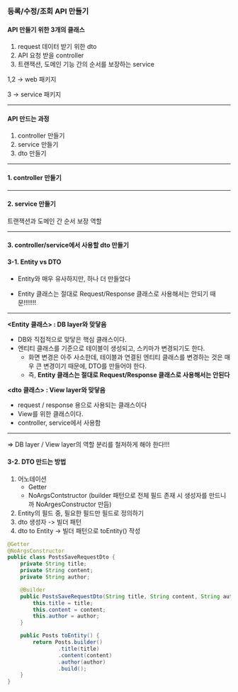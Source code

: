 ### 등록/수정/조회 API 만들기

#### API 만들기 위한 3개의 클래스

1. request 데이터 받기 위한 dto
2. API 요청 받을 controller
3. 트랜잭션, 도메인 기능 간의 순서를 보장하는 service



1,2 -> web 패키지

3 -> service 패키지



---

#### API 만드는 과정

1. controller 만들기
2. service 만들기
3. dto 만들기

---

#### 1. controller 만들기





---

#### 2. service 만들기

트랜잭션과 도메인 간 순서 보장 역할



---

#### 3. controller/service에서 사용할 dto 만들기

#### 3-1. Entity vs DTO

- Entity와 매우 유사하지만, 하나 더 만들었다

- Entity 클래스는 절대로 Request/Response 클래스로 사용해서는 안되기 때문!!!!!!!

---

**<Entity 클래스> : DB layer와 맞닿음**

- DB와 직접적으로 맞닿은 핵심 클래스이다.
- 엔티티 클래스를 기준으로 테이블이 생성되고, 스키마가 변경되기도 한다.
  - 화면 변경은 아주 사소한데, 테이블과 연결된 엔티티 클래스를 변경하는 것은 매우 큰 변경이기 때문에, DTO를 만들어야 한다.
  - 즉, **Entity 클래스는 절대로 Request/Response 클래스로 사용해서는 안된다**



**<dto 클래스> : View layer와 맞닿음**

- request / response 용으로 사용되는 클래스이다
- View를 위한 클래스이다.
- controller, service에서 사용함

---

=> DB layer / View layer의 역할 분리를 철저하게 해야 한다!!!

#### 3-2. DTO 만드는 방법

1. 어노테이션
   - Getter
   - NoArgsContstructor (builder 패턴으로 전체 필드 존재 시 생성자를 만드니까 NoArgesConstructor 만듬)
2. Entity의 필드 중, 필요한 필드만 필드로 정의하기
3. dto 생성자 -> 빌더 패턴
4. dto to Entity -> 빌더 패턴으로 toEntity() 작성

```java
@Getter
@NoArgsConstructor
public class PostsSaveRequestDto {
    private String title;
    private String content;
    private String author;

    @Builder
    public PostsSaveRequestDto(String title, String content, String author) {
        this.title = title;
        this.content = content;
        this.author = author;
    }

    public Posts toEntity() {
        return Posts.builder()
                .title(title)
                .content(content)
                .author(author)
                .build();
    }
}
```
